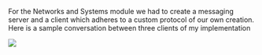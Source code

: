 For the Networks and Systems module we had to create a messaging server and a client which adheres to a custom protocol of our own creation. 
Here is a sample conversation between three clients of my implementation

![](https://atharvat80.github.io/7907f3c874ad44b0aa7f6d1d42d34ec2dafdf49d.png)
